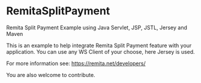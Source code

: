 # RemitaSplitPayment
Remita Split Payment Example using Java Servlet, JSP, JSTL, Jersey and Maven

This is an example to help integrate Remita Split Payment feature with your application. You can use any WS Client of your choose, here Jersey is used.

For more information see: https://remita.net/developers/

You are also welcome to contribute.
